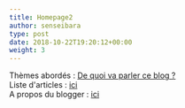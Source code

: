 ```yaml
---
title: Homepage2
author: senseibara
type: post
date: 2018-10-22T19:20:12+00:00
weight: 3
---
```

<span class="justBold"> Thèmes abordés </span> : <a href="/general/de-quoi-vas-parler-ce-blog/"> De quoi va parler ce blog ? </a> </br>
<span class="justBold"> Liste d'articles  </span>: <a href="/articles/"> ici </a> </br>
<span class="justBold"> A propos du blogger </span>  : <a href="/about/"> ici </a>
